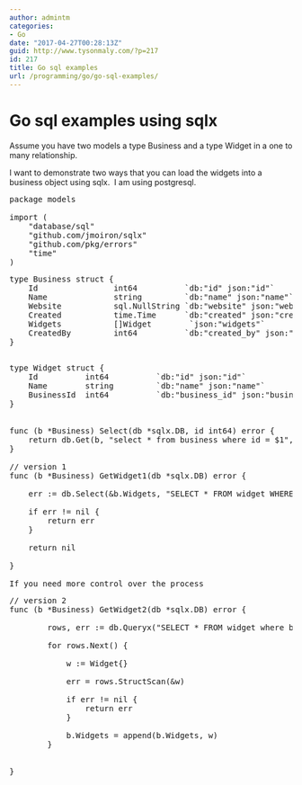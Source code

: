 ```yaml
---
author: admintm
categories:
- Go
date: "2017-04-27T00:28:13Z"
guid: http://www.tysonmaly.com/?p=217
id: 217
title: Go sql examples
url: /programming/go/go-sql-examples/
---
```


# Go sql examples using sqlx

Assume you have two models a type Business and a type Widget in a one to many relationship.

I want to demonstrate two ways that you can load the widgets into a business object using sqlx.  I am using postgresql.

<pre>package models

import (
    "database/sql"
    "github.com/jmoiron/sqlx"
    "github.com/pkg/errors"
    "time"
)</pre>

<pre>type Business struct {
    Id                int64          `db:"id" json:"id"`
    Name              string         `db:"name" json:"name"`
    Website           sql.NullString `db:"website" json:"website"`
    Created           time.Time      `db:"created" json:"created"`
    Widgets           []Widget        `json:"widgets"`
    CreatedBy         int64          `db:"created_by" json:"created_by"`
}

</pre>

<pre><span class="content">type Widget struct {
    Id          int64          `db:"id" json:"id"`
    Name        string         `db:"name" json:"name"`
    BusinessId  int64          `db:"business_id" json:"business_id"`
}


func (b *Business) Select(db *sqlx.DB, id int64) error {
    return db.Get(b, "select * from business where id = $1", id)
}

// version 1
func (b *Business) GetWidget1(db *sqlx.DB) error {

    err := db.Select(&b.Widgets, "SELECT * FROM widget WHERE business_id = $1", b.Id)

    if err != nil {
        return err
    }

    return nil

}

If you need more control over the process
</span></pre>

<pre><span class="content">// version 2
func (b *Business) GetWidget2(db *sqlx.DB) error {

        rows, err := db.Queryx("SELECT * FROM widget where business_id = $1", b.Id)

        for rows.Next() {

            w := Widget{}

            err = rows.StructScan(&w)

            if err != nil {
                return err
            }

            b.Widgets = append(b.Widgets, w)
        }


}
</span></pre>

<pre><span class="content">

</span></pre>